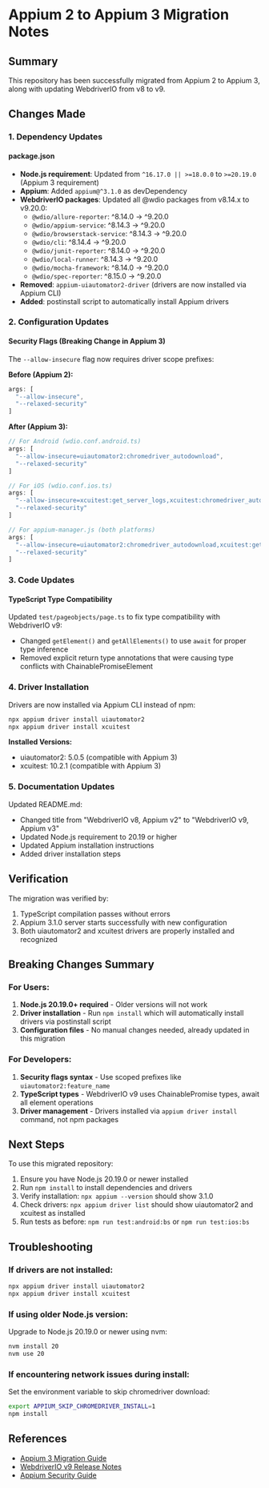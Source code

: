 # Appium 2 to Appium 3 Migration Notes

## Summary

This repository has been successfully migrated from Appium 2 to Appium 3, along with updating WebdriverIO from v8 to v9.

## Changes Made

### 1. Dependency Updates

#### package.json
- **Node.js requirement**: Updated from `^16.17.0 || >=18.0.0` to `>=20.19.0` (Appium 3 requirement)
- **Appium**: Added `appium@^3.1.0` as devDependency
- **WebdriverIO packages**: Updated all @wdio packages from v8.14.x to v9.20.0:
  - `@wdio/allure-reporter`: ^8.14.0 → ^9.20.0
  - `@wdio/appium-service`: ^8.14.3 → ^9.20.0
  - `@wdio/browserstack-service`: ^8.14.3 → ^9.20.0
  - `@wdio/cli`: ^8.14.4 → ^9.20.0
  - `@wdio/junit-reporter`: ^8.14.0 → ^9.20.0
  - `@wdio/local-runner`: ^8.14.3 → ^9.20.0
  - `@wdio/mocha-framework`: ^8.14.0 → ^9.20.0
  - `@wdio/spec-reporter`: ^8.15.0 → ^9.20.0
- **Removed**: `appium-uiautomator2-driver` (drivers are now installed via Appium CLI)
- **Added**: postinstall script to automatically install Appium drivers

### 2. Configuration Updates

#### Security Flags (Breaking Change in Appium 3)
The `--allow-insecure` flag now requires driver scope prefixes:

**Before (Appium 2):**
```javascript
args: [
  "--allow-insecure",
  "--relaxed-security"
]
```

**After (Appium 3):**
```javascript
// For Android (wdio.conf.android.ts)
args: [
  "--allow-insecure=uiautomator2:chromedriver_autodownload",
  "--relaxed-security"
]

// For iOS (wdio.conf.ios.ts)
args: [
  "--allow-insecure=xcuitest:get_server_logs,xcuitest:chromedriver_autodownload",
  "--relaxed-security"
]

// For appium-manager.js (both platforms)
args: [
  "--allow-insecure=uiautomator2:chromedriver_autodownload,xcuitest:get_server_logs,xcuitest:chromedriver_autodownload",
  "--relaxed-security"
]
```

### 3. Code Updates

#### TypeScript Type Compatibility
Updated `test/pageobjects/page.ts` to fix type compatibility with WebdriverIO v9:
- Changed `getElement()` and `getAllElements()` to use `await` for proper type inference
- Removed explicit return type annotations that were causing type conflicts with ChainablePromiseElement

### 4. Driver Installation

Drivers are now installed via Appium CLI instead of npm:

```bash
npx appium driver install uiautomator2
npx appium driver install xcuitest
```

**Installed Versions:**
- uiautomator2: 5.0.5 (compatible with Appium 3)
- xcuitest: 10.2.1 (compatible with Appium 3)

### 5. Documentation Updates

Updated README.md:
- Changed title from "WebdriverIO v8, Appium v2" to "WebdriverIO v9, Appium v3"
- Updated Node.js requirement to 20.19 or higher
- Updated Appium installation instructions
- Added driver installation steps

## Verification

The migration was verified by:
1. TypeScript compilation passes without errors
2. Appium 3.1.0 server starts successfully with new configuration
3. Both uiautomator2 and xcuitest drivers are properly installed and recognized

## Breaking Changes Summary

### For Users:
1. **Node.js 20.19.0+ required** - Older versions will not work
2. **Driver installation** - Run `npm install` which will automatically install drivers via postinstall script
3. **Configuration files** - No manual changes needed, already updated in this migration

### For Developers:
1. **Security flags syntax** - Use scoped prefixes like `uiautomator2:feature_name`
2. **TypeScript types** - WebdriverIO v9 uses ChainablePromise types, await all element operations
3. **Driver management** - Drivers installed via `appium driver install` command, not npm packages

## Next Steps

To use this migrated repository:

1. Ensure you have Node.js 20.19.0 or newer installed
2. Run `npm install` to install dependencies and drivers
3. Verify installation: `npx appium --version` should show 3.1.0
4. Check drivers: `npx appium driver list` should show uiautomator2 and xcuitest as installed
5. Run tests as before: `npm run test:android:bs` or `npm run test:ios:bs`

## Troubleshooting

### If drivers are not installed:
```bash
npx appium driver install uiautomator2
npx appium driver install xcuitest
```

### If using older Node.js version:
Upgrade to Node.js 20.19.0 or newer using nvm:
```bash
nvm install 20
nvm use 20
```

### If encountering network issues during install:
Set the environment variable to skip chromedriver download:
```bash
export APPIUM_SKIP_CHROMEDRIVER_INSTALL=1
npm install
```

## References

- [Appium 3 Migration Guide](https://appium.io/docs/en/3.0/guides/migrating-2-to-3/)
- [WebdriverIO v9 Release Notes](https://webdriver.io/blog/)
- [Appium Security Guide](https://appium.io/docs/en/latest/guides/security/)
